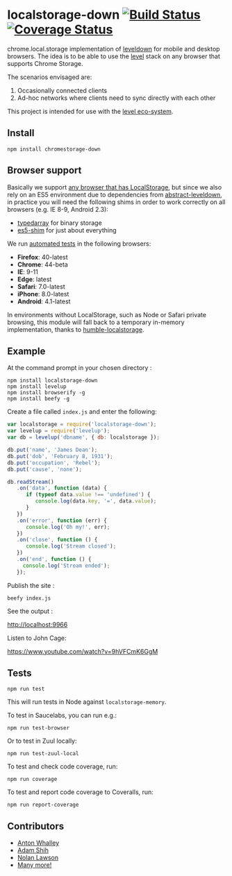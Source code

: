 # localstorage-down [![Build Status](https://travis-ci.org/No9/localstorage-down.svg)](https://travis-ci.org/No9/localstorage-down) [![Coverage Status](https://coveralls.io/repos/No9/localstorage-down/badge.svg?branch=master&service=github)](https://coveralls.io/github/No9/localstorage-down?branch=master)

chrome.local.storage implementation of [leveldown](https://github.com/Level/leveldown) for mobile and desktop browsers. The idea is to be able to use the [level](http://github.com/level) stack on any browser that supports Chrome Storage.

The scenarios envisaged are:

1. Occasionally connected clients
2. Ad-hoc networks where clients need to sync directly with each other

This project is intended for use with the [level eco-system](https://github.com/level/).

## Install

```
npm install chromestorage-down
```

## Browser support

Basically we support [any browser that has LocalStorage](http://caniuse.com/namevalue-storage), but since we also rely on an ES5 environment due to dependencies from [abstract-leveldown](https://github.com/Level/abstract-leveldown), in practice you will need the following shims in order to work correctly on all browsers (e.g. IE 8-9, Android 2.3):

* [typedarray](https://github.com/substack/typedarray) for binary storage
* [es5-shim](https://github.com/es-shims/es5-shim) for just about everything

We run [automated tests](http://travis-ci.org/No9/localstorage-down) in the following browsers:

* **Firefox**: 40-latest
* **Chrome**: 44-beta
* **IE**: 9-11
* **Edge**: latest
* **Safari**: 7.0-latest
* **iPhone**: 8.0-latest
* **Android**: 4.1-latest

In environments without LocalStorage, such as Node or Safari private browsing, this module
will fall back to a temporary in-memory implementation, thanks to [humble-localstorage](https://www.npmjs.com/package/humble-localstorage).

## Example 

At the command prompt in your chosen directory : 

    npm install localstorage-down
    npm install levelup 
    npm install browserify -g
    npm install beefy -g

Create a file called `index.js` and enter the following:

```js
var localstorage = require('localstorage-down');
var levelup = require('levelup');
var db = levelup('dbname', { db: localstorage });

db.put('name', 'James Dean');
db.put('dob', 'February 8, 1931');
db.put('occupation', 'Rebel');
db.put('cause', 'none');

db.readStream()
   .on('data', function (data) {
      if (typeof data.value !== 'undefined') {
         console.log(data.key, '=', data.value);
      }
   })
   .on('error', function (err) {
      console.log('Oh my!', err);
   })
   .on('close', function () {
      console.log('Stream closed');
   })
   .on('end', function () {
     console.log('Stream ended');
   });
```

Publish the site :

    beefy index.js

See the output :

[http://localhost:9966](http://localhost:9966)

Listen to John Cage:

https://www.youtube.com/watch?v=9hVFCmK6GgM

## Tests

    npm run test

This will run tests in Node against `localstorage-memory`. 

To test in Saucelabs, you can run e.g.:

    npm run test-browser

Or to test in Zuul locally:

    npm run test-zuul-local

To test and check code coverage, run:

    npm run coverage

To test and report code coverage to Coveralls, run:

    npm run report-coverage

##  Contributors

* [Anton Whalley](https://github.com/no9)
* [Adam Shih](https://github.com/adamshih)
* [Nolan Lawson](https://github.com/nolanlawson)
* [Many more!](https://github.com/No9/localstorage-down/graphs/contributors)
